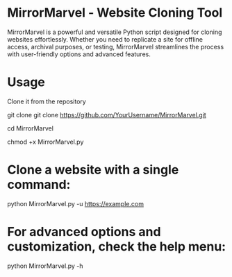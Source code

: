 # MirrorMarvel - Website Cloning Tool

MirrorMarvel is a powerful and versatile Python script designed for cloning websites effortlessly. Whether you need to replicate a site for offline access, archival purposes, or testing, MirrorMarvel streamlines the process with user-friendly options and advanced features.

# Usage

Clone it from the repository 

git clone git clone https://github.com/YourUsername/MirrorMarvel.git

cd MirrorMarvel

chmod +x MirrorMarvel.py

# Clone a website with a single command:
python MirrorMarvel.py -u https://example.com

# For advanced options and customization, check the help menu:

python MirrorMarvel.py -h

